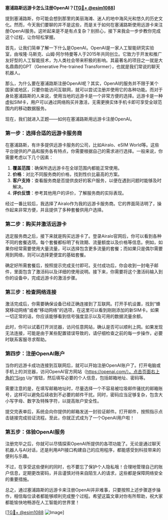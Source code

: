 **塞浦路斯远游卡怎么注册OpenAI？[[TG💪+ @esim1088](https://t.me/s/esim1088)]**

提到塞浦路斯，你可能会想到那里的美丽海滩、迷人的地中海风光和悠久的历史文化。然而，今天我们要聊的并不是这些，而是关于如何在塞浦路斯使用远游卡来注册OpenAI服务。这听起来是不是有点复杂？别担心，接下来我会一步步教你完成这个过程，让你轻松掌握。

首先，让我们简单了解一下什么是OpenAI。OpenAI是一家人工智能研究实验室，由埃隆·马斯克、山姆·阿尔特曼等人于2015年共同创立。它致力于开发和推广友好型的人工智能技术，为人类社会带来积极的影响。其最著名的项目之一就是大名鼎鼎的GPT（Generative Pre-trained Transformer），也就是我们常说的聊天机器人。

那么，为什么要在塞浦路斯注册OpenAI呢？其实，OpenAI的服务并不限于某个国家或地区，只要你能访问互联网，就可以尝试注册并使用它的各种功能。而对于身处塞浦路斯的人来说，使用当地的远游卡是一个非常方便的选择。远游卡是一种虚拟SIM卡，用户可以通过网络购买并激活，无需更换实体手机卡即可享受全球范围内的移动数据服务。

现在，我们就进入正题——如何在塞浦路斯用远游卡注册OpenAI。

### 第一步：选择合适的远游卡服务商

在塞浦路斯，有许多提供远游卡服务的公司，比如Airalo、eSIM World等。这些平台提供的产品和服务各有特点，你需要根据自己的需求进行选择。一般来说，你需要考虑以下几个因素：

1. **覆盖范围**：确保所选远游卡在全球范围内都能正常使用。
2. **价格**：对比不同服务商的价格，找到性价比最高的方案。
3. **客户支持**：查看服务商是否提供良好的客户服务，以便在遇到问题时能够及时解决。
4. **评价反馈**：参考其他用户的评价，了解服务商的实际表现。

经过一番比较后，我选择了Airalo作为我的远游卡服务商。它的界面简洁明了，操作起来非常方便，并且提供了多种套餐供用户选择。

### 第二步：购买并激活远游卡

选定服务商之后，接下来就是购买远游卡了。登录Airalo官网后，你可以看到各种不同的套餐选项。每个套餐都标明了有效期、流量额度以及价格等信息。例如，如果你经常需要使用大量流量，可以选择包含更多流量的套餐；而如果只是偶尔需要用到网络，则可以选择更便宜的基础套餐。

确定好所需套餐后，按照提示完成支付即可。支付成功后，你会收到一封电子邮件，里面包含了激活码以及详细的使用说明。接下来，你需要将这个激活码输入到你的设备中，完成远游卡的激活步骤。

### 第三步：检查网络连接

激活完成后，你需要确保设备已经正确连接到了互联网。打开手机设置，找到“蜂窝移动网络”或者“移动网络”的选项，在这里可以看到刚刚添加的新SIM卡。如果一切正常的话，你应该能够看到信号强度显示以及可用的数据流量余额。

此时，你可以试着打开浏览器，访问任意网站，确认是否可以顺利上网。如果发现无法连接，可能是由于某些配置错误导致的，请仔细检查之前的每一步操作，必要时联系客服寻求帮助。

### 第四步：注册OpenAI账户

当你的远游卡成功连接到互联网后，就可以开始注册OpenAI账户了。打开电脑或手机上的浏览器，访问OpenAI官方网站（https://openai.com/）。点击页面右上角的“Sign Up”按钮，然后填写必要的个人信息，包括邮箱地址、密码等。

需要注意的是，在填写邮箱地址时，尽量选择一个不容易被垃圾邮件骚扰的邮箱账号，这样可以避免后续收到不必要的邮件干扰。同时，密码应当足够复杂，包含大小写字母、数字及特殊字符，以提高账户安全性。

提交完表单后，系统会向你提供的邮箱发送一封验证邮件。打开邮件，按照指示点击链接完成验证流程。至此，你就正式成为了一个OpenAI用户啦！

### 第五步：体验OpenAI服务

注册完毕之后，你就可以尽情探索OpenAI所提供的各项功能了。无论是通过聊天机器人与AI对话，还是利用API接口构建自己的应用程序，都能感受到科技带来的便利与乐趣。

不过，在享受这些便利的同时，也不要忘了保护个人隐私哦！合理地管理自己的账户信息，定期更改密码，并且谨慎对待来自陌生人的请求，这些都是保障网络安全的重要措施。

总之，通过塞浦路斯的远游卡来注册OpenAI并非难事，只要按照上述步骤逐步操作，相信每位读者都能够顺利完成整个过程。希望这篇文章对你有所帮助，祝大家都能愉快地畅游在人工智能的世界里！

[[TG💪+ @esim1088](https://t.me/s/esim1088) ![Image](https://i.postimg.cc/4NQfJmqS/Snipaste-2025-05-13-00-14-12.png)]